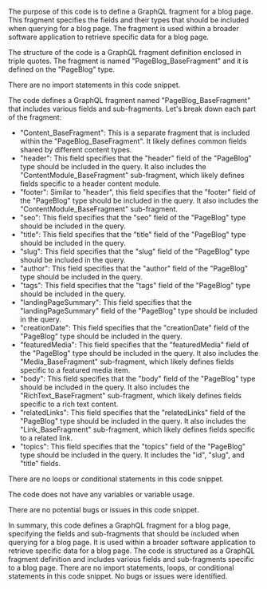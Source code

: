 The purpose of this code is to define a GraphQL fragment for a blog page. This fragment specifies the fields and their types that should be included when querying for a blog page. The fragment is used within a broader software application to retrieve specific data for a blog page.

The structure of the code is a GraphQL fragment definition enclosed in triple quotes. The fragment is named "PageBlog_BaseFragment" and it is defined on the "PageBlog" type.

There are no import statements in this code snippet.

The code defines a GraphQL fragment named "PageBlog_BaseFragment" that includes various fields and sub-fragments. Let's break down each part of the fragment:

- "Content_BaseFragment": This is a separate fragment that is included within the "PageBlog_BaseFragment". It likely defines common fields shared by different content types.
- "header": This field specifies that the "header" field of the "PageBlog" type should be included in the query. It also includes the "ContentModule_BaseFragment" sub-fragment, which likely defines fields specific to a header content module.
- "footer": Similar to "header", this field specifies that the "footer" field of the "PageBlog" type should be included in the query. It also includes the "ContentModule_BaseFragment" sub-fragment.
- "seo": This field specifies that the "seo" field of the "PageBlog" type should be included in the query.
- "title": This field specifies that the "title" field of the "PageBlog" type should be included in the query.
- "slug": This field specifies that the "slug" field of the "PageBlog" type should be included in the query.
- "author": This field specifies that the "author" field of the "PageBlog" type should be included in the query.
- "tags": This field specifies that the "tags" field of the "PageBlog" type should be included in the query.
- "landingPageSummary": This field specifies that the "landingPageSummary" field of the "PageBlog" type should be included in the query.
- "creationDate": This field specifies that the "creationDate" field of the "PageBlog" type should be included in the query.
- "featuredMedia": This field specifies that the "featuredMedia" field of the "PageBlog" type should be included in the query. It also includes the "Media_BaseFragment" sub-fragment, which likely defines fields specific to a featured media item.
- "body": This field specifies that the "body" field of the "PageBlog" type should be included in the query. It also includes the "RichText_BaseFragment" sub-fragment, which likely defines fields specific to a rich text content.
- "relatedLinks": This field specifies that the "relatedLinks" field of the "PageBlog" type should be included in the query. It also includes the "Link_BaseFragment" sub-fragment, which likely defines fields specific to a related link.
- "topics": This field specifies that the "topics" field of the "PageBlog" type should be included in the query. It includes the "id", "slug", and "title" fields.

There are no loops or conditional statements in this code snippet.

The code does not have any variables or variable usage.

There are no potential bugs or issues in this code snippet.

In summary, this code defines a GraphQL fragment for a blog page, specifying the fields and sub-fragments that should be included when querying for a blog page. It is used within a broader software application to retrieve specific data for a blog page. The code is structured as a GraphQL fragment definition and includes various fields and sub-fragments specific to a blog page. There are no import statements, loops, or conditional statements in this code snippet. No bugs or issues were identified.